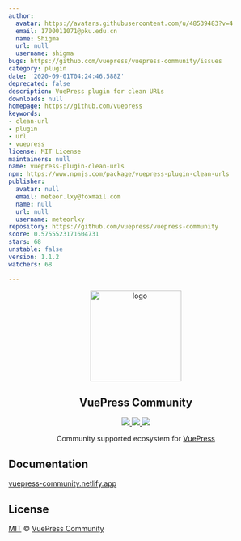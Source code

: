 ```yaml
---
author:
  avatar: https://avatars.githubusercontent.com/u/48539483?v=4
  email: 1700011071@pku.edu.cn
  name: Shigma
  url: null
  username: shigma
bugs: https://github.com/vuepress/vuepress-community/issues
category: plugin
date: '2020-09-01T04:24:46.588Z'
deprecated: false
description: VuePress plugin for clean URLs
downloads: null
homepage: https://github.com/vuepress
keywords:
- clean-url
- plugin
- url
- vuepress
license: MIT License
maintainers: null
name: vuepress-plugin-clean-urls
npm: https://www.npmjs.com/package/vuepress-plugin-clean-urls
publisher:
  avatar: null
  email: meteor.lxy@foxmail.com
  name: null
  url: null
  username: meteorlxy
repository: https://github.com/vuepress/vuepress-community
score: 0.5755523171604731
stars: 68
unstable: false
version: 1.1.2
watchers: 68

---
```


<p align="center">
  <a href="https://vuepress-community.netlify.app/" target="_blank">
    <img width="180" src="https://raw.githubusercontent.com/vuepress/vuepress-community/main/packages/docs/src/.vuepress/public/logo/600x600.png" alt="logo">
  </a>
</p>

<h2 align="center">
  VuePress Community
</h2>

<p align="center">
  <a href="https://github.com/vuepress/vuepress-community/actions?query=workflow%3Acheck" target="_blank">
    <img src="https://github.com/vuepress/vuepress-community/workflows/check/badge.svg">
  </a>

  <a href="https://github.com/vuepress/vuepress-community/commits" target="_blank">
    <img src="https://badgen.net/github/last-commit/vuepress/vuepress-community/main?icon=github">
  </a>
  
  <a href="https://github.com/vuepress/vuepress-community/blob/main/LICENSE" target="_blank">
    <img src="https://badgen.net/github/license/vuepress/vuepress-community">
  </a>
</p>

<p align="center">
  Community supported ecosystem for <a href="https://github.com/vuejs/vuepress" target="_blank">VuePress</a>
</p>

## Documentation

[vuepress-community.netlify.app](https://vuepress-community.netlify.app)

## License

[MIT](https://github.com/vuepress/vuepress-community/blob/main/LICENSE) &copy; [VuePress Community](https://github.com/vuepress)
